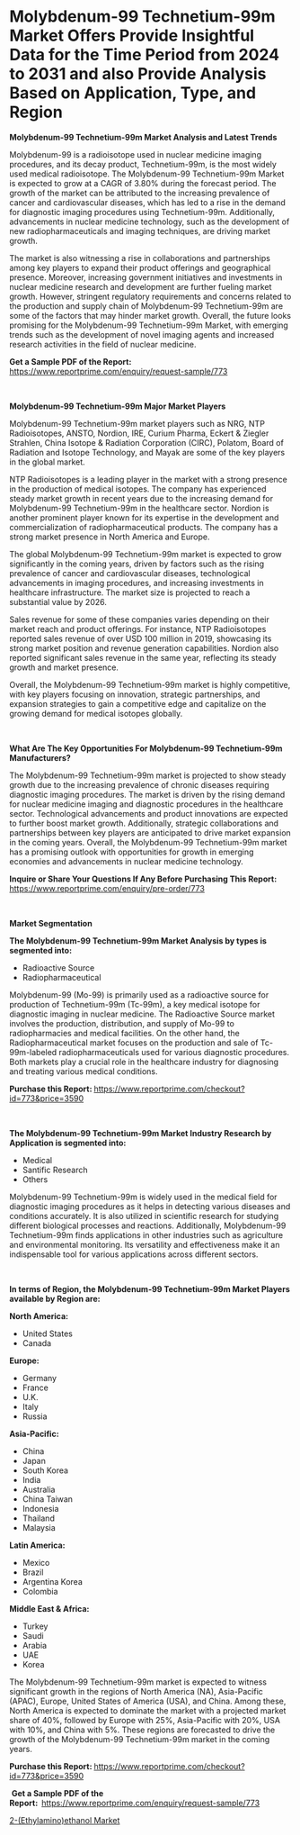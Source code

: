 <p><h1>Molybdenum-99 Technetium-99m Market Offers Provide Insightful Data for the Time Period from 2024 to 2031 and also Provide Analysis Based on Application, Type, and Region</h1></p><p><strong>Molybdenum-99 Technetium-99m Market Analysis and Latest Trends</strong></p>
<p><p>Molybdenum-99 is a radioisotope used in nuclear medicine imaging procedures, and its decay product, Technetium-99m, is the most widely used medical radioisotope. The Molybdenum-99 Technetium-99m Market is expected to grow at a CAGR of 3.80% during the forecast period. The growth of the market can be attributed to the increasing prevalence of cancer and cardiovascular diseases, which has led to a rise in the demand for diagnostic imaging procedures using Technetium-99m. Additionally, advancements in nuclear medicine technology, such as the development of new radiopharmaceuticals and imaging techniques, are driving market growth.</p><p>The market is also witnessing a rise in collaborations and partnerships among key players to expand their product offerings and geographical presence. Moreover, increasing government initiatives and investments in nuclear medicine research and development are further fueling market growth. However, stringent regulatory requirements and concerns related to the production and supply chain of Molybdenum-99 Technetium-99m are some of the factors that may hinder market growth. Overall, the future looks promising for the Molybdenum-99 Technetium-99m Market, with emerging trends such as the development of novel imaging agents and increased research activities in the field of nuclear medicine.</p></p>
<p><strong>Get a Sample PDF of the Report:&nbsp;</strong> <a href="https://www.reportprime.com/enquiry/request-sample/773">https://www.reportprime.com/enquiry/request-sample/773</a></p>
<p>&nbsp;</p>
<p><strong>Molybdenum-99 Technetium-99m Major Market Players</strong></p>
<p><p>Molybdenum-99 Technetium-99m market players such as NRG, NTP Radioisotopes, ANSTO, Nordion, IRE, Curium Pharma, Eckert & Ziegler Strahlen, China Isotope & Radiation Corporation (CIRC), Polatom, Board of Radiation and Isotope Technology, and Mayak are some of the key players in the global market.</p><p>NTP Radioisotopes is a leading player in the market with a strong presence in the production of medical isotopes. The company has experienced steady market growth in recent years due to the increasing demand for Molybdenum-99 Technetium-99m in the healthcare sector. Nordion is another prominent player known for its expertise in the development and commercialization of radiopharmaceutical products. The company has a strong market presence in North America and Europe.</p><p>The global Molybdenum-99 Technetium-99m market is expected to grow significantly in the coming years, driven by factors such as the rising prevalence of cancer and cardiovascular diseases, technological advancements in imaging procedures, and increasing investments in healthcare infrastructure. The market size is projected to reach a substantial value by 2026.</p><p>Sales revenue for some of these companies varies depending on their market reach and product offerings. For instance, NTP Radioisotopes reported sales revenue of over USD 100 million in 2019, showcasing its strong market position and revenue generation capabilities. Nordion also reported significant sales revenue in the same year, reflecting its steady growth and market presence.</p><p>Overall, the Molybdenum-99 Technetium-99m market is highly competitive, with key players focusing on innovation, strategic partnerships, and expansion strategies to gain a competitive edge and capitalize on the growing demand for medical isotopes globally.</p></p>
<p>&nbsp;</p>
<p><strong>What Are The Key Opportunities For Molybdenum-99 Technetium-99m Manufacturers?</strong></p>
<p><p>The Molybdenum-99 Technetium-99m market is projected to show steady growth due to the increasing prevalence of chronic diseases requiring diagnostic imaging procedures. The market is driven by the rising demand for nuclear medicine imaging and diagnostic procedures in the healthcare sector. Technological advancements and product innovations are expected to further boost market growth. Additionally, strategic collaborations and partnerships between key players are anticipated to drive market expansion in the coming years. Overall, the Molybdenum-99 Technetium-99m market has a promising outlook with opportunities for growth in emerging economies and advancements in nuclear medicine technology.</p></p>
<p><strong>Inquire or Share Your Questions If Any Before Purchasing This Report:</strong> <a href="https://www.reportprime.com/enquiry/pre-order/773">https://www.reportprime.com/enquiry/pre-order/773</a></p>
<p>&nbsp;</p>
<p><strong>Market Segmentation</strong></p>
<p><strong>The Molybdenum-99 Technetium-99m Market Analysis by types is segmented into:</strong></p>
<p><ul><li>Radioactive Source</li><li>Radiopharmaceutical</li></ul></p>
<p><p>Molybdenum-99 (Mo-99) is primarily used as a radioactive source for production of Technetium-99m (Tc-99m), a key medical isotope for diagnostic imaging in nuclear medicine. The Radioactive Source market involves the production, distribution, and supply of Mo-99 to radiopharmacies and medical facilities. On the other hand, the Radiopharmaceutical market focuses on the production and sale of Tc-99m-labeled radiopharmaceuticals used for various diagnostic procedures. Both markets play a crucial role in the healthcare industry for diagnosing and treating various medical conditions.</p></p>
<p><strong>Purchase this Report:&nbsp;</strong><a href="https://www.reportprime.com/checkout?id=773&price=3590">https://www.reportprime.com/checkout?id=773&price=3590</a></p>
<p>&nbsp;</p>
<p><strong>The Molybdenum-99 Technetium-99m Market Industry Research by Application is segmented into:</strong></p>
<p><ul><li>Medical</li><li>Santific Research</li><li>Others</li></ul></p>
<p><p>Molybdenum-99 Technetium-99m is widely used in the medical field for diagnostic imaging procedures as it helps in detecting various diseases and conditions accurately. It is also utilized in scientific research for studying different biological processes and reactions. Additionally, Molybdenum-99 Technetium-99m finds applications in other industries such as agriculture and environmental monitoring. Its versatility and effectiveness make it an indispensable tool for various applications across different sectors.</p></p>
<p>&nbsp;</p>
<p><strong>In terms of Region, the Molybdenum-99 Technetium-99m Market Players available by Region are:</strong></p>
<p>
    <p> <strong> North America: </strong>
        <ul>
            <li>United States</li>
            <li>Canada</li>
        </ul>
        </p> 
    <p> <strong> Europe: </strong>
        <ul>
            <li>Germany</li>
            <li>France</li>
            <li>U.K.</li>
            <li>Italy</li>
            <li>Russia</li>
        </ul>
        </p> 
    <p> <strong> Asia-Pacific: </strong>
        <ul>
            <li>China</li>
            <li>Japan</li>
            <li>South Korea</li>
            <li>India</li>
            <li>Australia</li>
            <li>China Taiwan</li>
            <li>Indonesia</li>
            <li>Thailand</li>
            <li>Malaysia</li>
        </ul>
        </p> 
    <p> <strong> Latin America: </strong>
        <ul>
            <li>Mexico</li>
            <li>Brazil</li>
            <li>Argentina Korea</li>
            <li>Colombia</li>
        </ul>
        </p> 
    <p> <strong> Middle East & Africa: </strong>
        <ul>
            <li>Turkey</li>
            <li>Saudi</li>
            <li>Arabia</li>
            <li>UAE</li>
            <li>Korea</li>
        </ul>
    </p>
    </p>
<p><p>The Molybdenum-99 Technetium-99m market is expected to witness significant growth in the regions of North America (NA), Asia-Pacific (APAC), Europe, United States of America (USA), and China. Among these, North America is expected to dominate the market with a projected market share of 40%, followed by Europe with 25%, Asia-Pacific with 20%, USA with 10%, and China with 5%. These regions are forecasted to drive the growth of the Molybdenum-99 Technetium-99m market in the coming years.</p></p>
<p><strong>Purchase this Report: </strong><a href="https://www.reportprime.com/checkout?id=773&price=3590">https://www.reportprime.com/checkout?id=773&price=3590</a></p>
<p>&nbsp;<strong>Get a Sample PDF of the Report:&nbsp;&nbsp;</strong><a href="https://www.reportprime.com/enquiry/request-sample/773">https://www.reportprime.com/enquiry/request-sample/773</a></p>
<p><strong></strong></p>
<p><p><a href="https://meowing-lemming-dd3.notion.site/2-Ethylamino-ethanol-Market-Furnish-Information-about-Market-Size-Market-Share-Market-Dynamics-a-91e9b18d0e1649089ad5f8fdb562e683">2-(Ethylamino)ethanol Market</a></p></p>